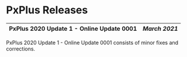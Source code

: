 # PxPlus Releases

**PxPlus 2020 Update 1 - Online Update 0001** |  **_March 2021_**  
---|---  
  
PxPlus 2020 Update 1 - Online Update 0001 consists of minor fixes and corrections.

